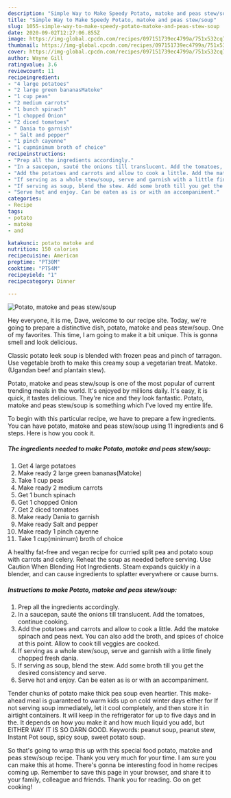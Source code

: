 ```yaml
---
description: "Simple Way to Make Speedy Potato, matoke and peas stew/soup"
title: "Simple Way to Make Speedy Potato, matoke and peas stew/soup"
slug: 1055-simple-way-to-make-speedy-potato-matoke-and-peas-stew-soup
date: 2020-09-02T12:27:06.855Z
image: https://img-global.cpcdn.com/recipes/097151739ec4799a/751x532cq70/potato-matoke-and-peas-stewsoup-recipe-main-photo.jpg
thumbnail: https://img-global.cpcdn.com/recipes/097151739ec4799a/751x532cq70/potato-matoke-and-peas-stewsoup-recipe-main-photo.jpg
cover: https://img-global.cpcdn.com/recipes/097151739ec4799a/751x532cq70/potato-matoke-and-peas-stewsoup-recipe-main-photo.jpg
author: Wayne Gill
ratingvalue: 3.6
reviewcount: 11
recipeingredient:
- "4 large potatoes"
- "2 large green bananasMatoke"
- "1 cup peas"
- "2 medium carrots"
- "1 bunch spinach"
- "1 chopped Onion"
- "2 diced tomatoes"
- " Dania to garnish"
- " Salt and pepper"
- "1 pinch cayenne"
- "1 cupminimum broth of choice"
recipeinstructions:
- "Prep all the ingredients accordingly."
- "In a saucepan, sauté the onions till translucent. Add the tomatoes, continue cooking."
- "Add the potatoes and carrots and allow to cook a little. Add the matoke spinach and peas next. You can also add the broth, and spices of choice at this point. Allow to cook till veggies are cooked."
- "If serving as a whole stew/soup, serve and garnish with a little finely chopped fresh dania."
- "If serving as soup, blend the stew. Add some broth till you get the desired consistency and serve."
- "Serve hot and enjoy. Can be eaten as is or with an accompaniment."
categories:
- Recipe
tags:
- potato
- matoke
- and

katakunci: potato matoke and 
nutrition: 150 calories
recipecuisine: American
preptime: "PT30M"
cooktime: "PT54M"
recipeyield: "1"
recipecategory: Dinner

---
```



![Potato, matoke and peas stew/soup](https://img-global.cpcdn.com/recipes/097151739ec4799a/751x532cq70/potato-matoke-and-peas-stewsoup-recipe-main-photo.jpg)

Hey everyone, it is me, Dave, welcome to our recipe site. Today, we're going to prepare a distinctive dish, potato, matoke and peas stew/soup. One of my favorites. This time, I am going to make it a bit unique. This is gonna smell and look delicious.

Classic potato leek soup is blended with frozen peas and pinch of tarragon. Use vegetable broth to make this creamy soup a vegetarian treat. Matoke. (Ugandan beef and plantain stew).

Potato, matoke and peas stew/soup is one of the most popular of current trending meals in the world. It's enjoyed by millions daily. It's easy, it is quick, it tastes delicious. They're nice and they look fantastic. Potato, matoke and peas stew/soup is something which I've loved my entire life.


To begin with this particular recipe, we have to prepare a few ingredients. You can have potato, matoke and peas stew/soup using 11 ingredients and 6 steps. Here is how you cook it.

<!--inarticleads1-->

##### The ingredients needed to make Potato, matoke and peas stew/soup:

1. Get 4 large potatoes
1. Make ready 2 large green bananas(Matoke)
1. Take 1 cup peas
1. Make ready 2 medium carrots
1. Get 1 bunch spinach
1. Get 1 chopped Onion
1. Get 2 diced tomatoes
1. Make ready  Dania to garnish
1. Make ready  Salt and pepper
1. Make ready 1 pinch cayenne
1. Take 1 cup(minimum) broth of choice


A healthy fat-free and vegan recipe for curried split pea and potato soup with carrots and celery. Reheat the soup as needed before serving. Use Caution When Blending Hot Ingredients. Steam expands quickly in a blender, and can cause ingredients to splatter everywhere or cause burns. 

<!--inarticleads2-->

##### Instructions to make Potato, matoke and peas stew/soup:

1. Prep all the ingredients accordingly.
1. In a saucepan, sauté the onions till translucent. Add the tomatoes, continue cooking.
1. Add the potatoes and carrots and allow to cook a little. Add the matoke spinach and peas next. You can also add the broth, and spices of choice at this point. Allow to cook till veggies are cooked.
1. If serving as a whole stew/soup, serve and garnish with a little finely chopped fresh dania.
1. If serving as soup, blend the stew. Add some broth till you get the desired consistency and serve.
1. Serve hot and enjoy. Can be eaten as is or with an accompaniment.


Tender chunks of potato make thick pea soup even heartier. This make-ahead meal is guaranteed to warm kids up on cold winter days either for If not serving soup immediately, let it cool completely, and then store it in airtight containers. It will keep in the refrigerator for up to five days and in the. It depends on how you make it and how much liquid you add, but EITHER WAY IT IS SO DARN GOOD. Keywords: peanut soup, peanut stew, Instant Pot soup, spicy soup, sweet potato soup. 

So that's going to wrap this up with this special food potato, matoke and peas stew/soup recipe. Thank you very much for your time. I am sure you can make this at home. There's gonna be interesting food in home recipes coming up. Remember to save this page in your browser, and share it to your family, colleague and friends. Thank you for reading. Go on get cooking!
